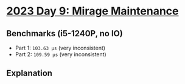 # [2023 Day 9: Mirage Maintenance](https://adventofcode.com/2023/day/9)

## Benchmarks (i5-1240P, no IO)

- Part 1: `103.63 µs` (very inconsistent)
- Part 2: `109.59 µs` (very inconsistent)

## Explanation
